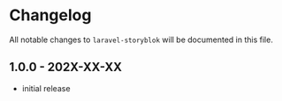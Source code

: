 # Changelog

All notable changes to `laravel-storyblok` will be documented in this file.

## 1.0.0 - 202X-XX-XX

- initial release
